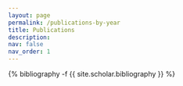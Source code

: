 ```yaml
---
layout: page
permalink: /publications-by-year
title: Publications
description: 
nav: false
nav_order: 1
---
```

<!-- _pages/publications.md -->
<div class="publications">
{% bibliography -f {{ site.scholar.bibliography }} %}

</div>
